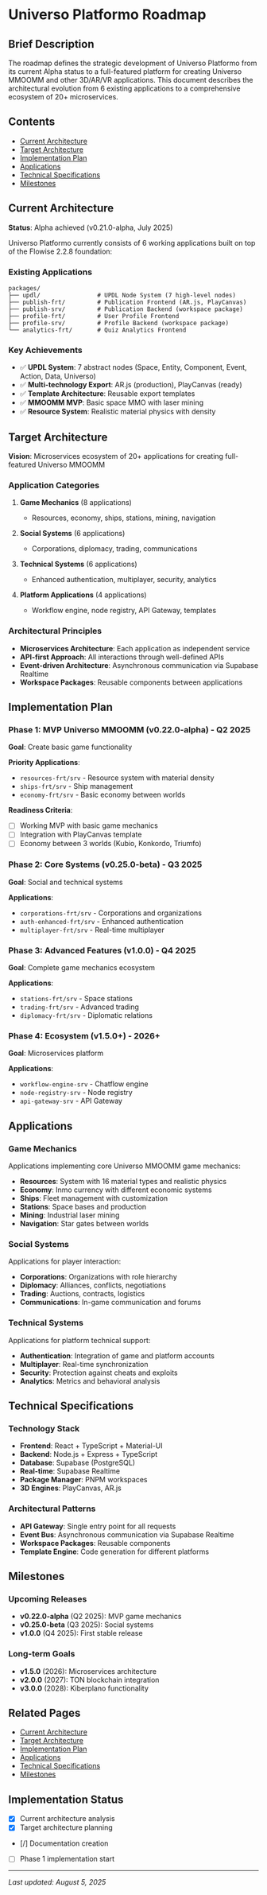 # Universo Platformo Roadmap

## Brief Description

The roadmap defines the strategic development of Universo Platformo from its current Alpha status to a full-featured platform for creating Universo MMOOMM and other 3D/AR/VR applications. This document describes the architectural evolution from 6 existing applications to a comprehensive ecosystem of 20+ microservices.

## Contents

- [Current Architecture](#current-architecture)
- [Target Architecture](#target-architecture)
- [Implementation Plan](#implementation-plan)
- [Applications](#applications)
- [Technical Specifications](#technical-specifications)
- [Milestones](#milestones)

## Current Architecture

**Status**: Alpha achieved (v0.21.0-alpha, July 2025)

Universo Platformo currently consists of 6 working applications built on top of the Flowise 2.2.8 foundation:

### Existing Applications

```
packages/
├── updl/                # UPDL Node System (7 high-level nodes)
├── publish-frt/         # Publication Frontend (AR.js, PlayCanvas)
├── publish-srv/         # Publication Backend (workspace package)
├── profile-frt/         # User Profile Frontend
├── profile-srv/         # Profile Backend (workspace package)
└── analytics-frt/       # Quiz Analytics Frontend
```

### Key Achievements

- ✅ **UPDL System**: 7 abstract nodes (Space, Entity, Component, Event, Action, Data, Universo)
- ✅ **Multi-technology Export**: AR.js (production), PlayCanvas (ready)
- ✅ **Template Architecture**: Reusable export templates
- ✅ **MMOOMM MVP**: Basic space MMO with laser mining
- ✅ **Resource System**: Realistic material physics with density

## Target Architecture

**Vision**: Microservices ecosystem of 20+ applications for creating full-featured Universo MMOOMM

### Application Categories

1. **Game Mechanics** (8 applications)
   - Resources, economy, ships, stations, mining, navigation

2. **Social Systems** (6 applications)
   - Corporations, diplomacy, trading, communications

3. **Technical Systems** (6 applications)
   - Enhanced authentication, multiplayer, security, analytics

4. **Platform Applications** (4 applications)
   - Workflow engine, node registry, API Gateway, templates

### Architectural Principles

- **Microservices Architecture**: Each application as independent service
- **API-first Approach**: All interactions through well-defined APIs
- **Event-driven Architecture**: Asynchronous communication via Supabase Realtime
- **Workspace Packages**: Reusable components between applications

## Implementation Plan

### Phase 1: MVP Universo MMOOMM (v0.22.0-alpha) - Q2 2025

**Goal**: Create basic game functionality

**Priority Applications**:
- `resources-frt/srv` - Resource system with material density
- `ships-frt/srv` - Ship management
- `economy-frt/srv` - Basic economy between worlds

**Readiness Criteria**:
- [ ] Working MVP with basic game mechanics
- [ ] Integration with PlayCanvas template
- [ ] Economy between 3 worlds (Kubio, Konkordo, Triumfo)

### Phase 2: Core Systems (v0.25.0-beta) - Q3 2025

**Goal**: Social and technical systems

**Applications**:
- `corporations-frt/srv` - Corporations and organizations
- `auth-enhanced-frt/srv` - Enhanced authentication
- `multiplayer-frt/srv` - Real-time multiplayer

### Phase 3: Advanced Features (v1.0.0) - Q4 2025

**Goal**: Complete game mechanics ecosystem

**Applications**:
- `stations-frt/srv` - Space stations
- `trading-frt/srv` - Advanced trading
- `diplomacy-frt/srv` - Diplomatic relations

### Phase 4: Ecosystem (v1.5.0+) - 2026+

**Goal**: Microservices platform

**Applications**:
- `workflow-engine-srv` - Chatflow engine
- `node-registry-srv` - Node registry
- `api-gateway-srv` - API Gateway

## Applications

### Game Mechanics

Applications implementing core Universo MMOOMM game mechanics:

- **Resources**: System with 16 material types and realistic physics
- **Economy**: Inmo currency with different economic systems
- **Ships**: Fleet management with customization
- **Stations**: Space bases and production
- **Mining**: Industrial laser mining
- **Navigation**: Star gates between worlds

### Social Systems

Applications for player interaction:

- **Corporations**: Organizations with role hierarchy
- **Diplomacy**: Alliances, conflicts, negotiations
- **Trading**: Auctions, contracts, logistics
- **Communications**: In-game communication and forums

### Technical Systems

Applications for platform technical support:

- **Authentication**: Integration of game and platform accounts
- **Multiplayer**: Real-time synchronization
- **Security**: Protection against cheats and exploits
- **Analytics**: Metrics and behavioral analysis

## Technical Specifications

### Technology Stack

- **Frontend**: React + TypeScript + Material-UI
- **Backend**: Node.js + Express + TypeScript
- **Database**: Supabase (PostgreSQL)
- **Real-time**: Supabase Realtime
- **Package Manager**: PNPM workspaces
- **3D Engines**: PlayCanvas, AR.js

### Architectural Patterns

- **API Gateway**: Single entry point for all requests
- **Event Bus**: Asynchronous communication via Supabase Realtime
- **Workspace Packages**: Reusable components
- **Template Engine**: Code generation for different platforms

## Milestones

### Upcoming Releases

- **v0.22.0-alpha** (Q2 2025): MVP game mechanics
- **v0.25.0-beta** (Q3 2025): Social systems
- **v1.0.0** (Q4 2025): First stable release

### Long-term Goals

- **v1.5.0** (2026): Microservices architecture
- **v2.0.0** (2027): TON blockchain integration
- **v3.0.0** (2028): Kiberplano functionality

## Related Pages

- [Current Architecture](current-architecture/README.md)
- [Target Architecture](target-architecture/README.md)
- [Implementation Plan](implementation-plan/README.md)
- [Applications](applications/README.md)
- [Technical Specifications](technical-specifications/README.md)
- [Milestones](milestones/README.md)

## Implementation Status

- [x] Current architecture analysis
- [x] Target architecture planning
- [/] Documentation creation
- [ ] Phase 1 implementation start

---
*Last updated: August 5, 2025*
